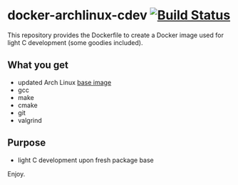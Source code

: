 # docker-archlinux-cdev [![Build Status](https://drone.dotya.ml/api/badges/wanderer/docker-archlinux-cdev/status.svg?ref=refs/heads/master)](https://drone.dotya.ml/wanderer/docker-archlinux-cdev)

This repository provides the Dockerfile to create a Docker image used for light C development (some goodies included).

## What you get
* updated Arch Linux [base image](https://hub.docker.com/_/archlinux)
* gcc
* make
* cmake
* git
* valgrind

## Purpose
* light C development upon fresh package base

Enjoy.
